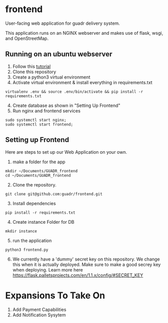# frontend
User-facing web application for guadr delivery system.

This application runs on an NGINX webserver and makes use of flask, wsgi, and OpenStreetMap.

## Running on an ubuntu webserver
1. Follow this [tutorial](https://www.digitalocean.com/community/tutorials/how-to-serve-flask-applications-with-uswgi-and-nginx-on-ubuntu-18-04)
2. Clone this repository
3. Create a python3 virtual environment
4. Activate virtual environment & install everything in requirements.txt
```
virtualenv .env && source .env/bin/activate && pip install -r requirements.txt
```
4. Create database as shown in "Setting Up Frontend"
5. Run nginx and frontend services
```
sudo systemctl start nginx;
sudo systemctl start frontend;
```

## Setting up Frontend
Here are steps to set up our Web Application on your own.

1. make a folder for the app
```
mkdir ~/Documents/GUADR_frontend
cd ~/Documents/GUADR_frontend
```

2. Clone the repository.
```
git clone git@github.com:guadr/frontend.git
```

3. Install dependencies
```python3
pip install -r requirements.txt
```

4. Create instance Folder for DB
```
mkdir instance
```

5. run the application 
```
python3 frontend.py
```

6. We currently have a 'dummy' secret key on this repository. We change this when it is actually deployed. Make sure to make a good secrey key when deploying. Learn more here 
https://flask.palletsprojects.com/en/1.1.x/config/#SECRET_KEY

# Expansions To Take On
1. Add Payment Capabilities
2. Add Notification Sysytem
